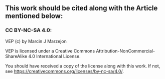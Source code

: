 ## This work should be cited along with the Article mentioned below:

### CC BY-NC-SA 4.0:

VEP (c) by Marcin J Marzejon

VEP is licensed under a Creative Commons Attribution-NonCommercial-ShareAlike 4.0 International License.

You should have received a copy of the license along with this work. If not, see <https://creativecommons.org/licenses/by-nc-sa/4.0/>.
